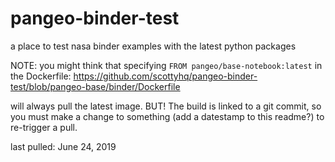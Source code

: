 # pangeo-binder-test
a place to test nasa binder examples with the latest python packages

NOTE: you might think that specifying `FROM pangeo/base-notebook:latest` in the Dockerfile:
https://github.com/scottyhq/pangeo-binder-test/blob/pangeo-base/binder/Dockerfile

will always pull the latest image. BUT! The build is linked to a git commit, so you must make a change to something (add a datestamp to this readme?) to re-trigger a pull.

last pulled: June 24, 2019

